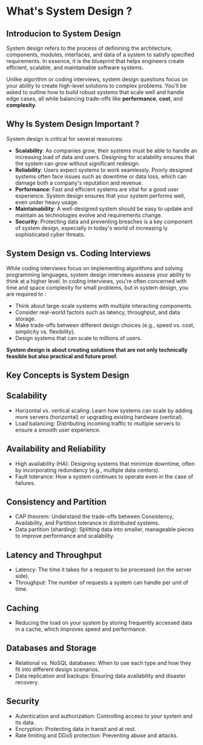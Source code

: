 # What's System Design ? 
## Introducion to System Design 
System design refers to the process of definining the architecture, components, modules, interfaces, and data of a system to satisfy specified requirements. In essence, it is the blueprint that helps engineers create efficient, scalable, and maintainable software systems. 

Unlike algorithm or coding interviews, system design questions focus on your ability to create high-level solutions to complex problems. You'll be asked to outline how to build robust systems that scale well and handle edge cases, all while balancing trade-offs like **performance**, **cost**, and **complexity**.

## Why Is System Design Important ?
System design is critical for several resources:

- **Scalability**: As companies grow, their systems must be able to handle an increasing load of data and users. Designing for scalability ensures that the system can grow without significant redesign. 
- **Reliability**: Users expect systems to work seamlessly. Poorly designed systems often face issues such as downtime or data loss, which can damage both a company's reputation and revenue. 
- **Performance**: Fast and efficient systems are vital for a good user experience. System design ensures that your system performs well, even under heavy usage. 
- **Maintainability**: A well-designed system should be easy to update and maintain as technologies evolve and requirements change. 
- **Security**: Protecting data and preventing breaches is a key component of system design, especially in today's world of increasing ly sophisticated cyber threats. 

## System Design vs. Coding Interviews 
While coding interviews focus on implementing algorithms and solving programming languages, system design interviews asssess your ability to think at a higher level. In coding interviews, you're often concerned with time and space complexity for small problems, but in system design, you are required to :
- Think about large-scale systems with multiple interacting components. 
- Consider real-world factors such as latency, throughput, and data storage. 
- Make trade-offs between different design choices (e.g., speed vs. cost, simplicity vs. flexibility).
- Design systems that can scale to millions of users. 

**System design is about creating solutions that are not only technically feasible but also practical and future proof.**


## Key Concepts is System Design 
## Scalability 
- Horizontal vs. vertical scaling: Learn how systems can scale by adding more servers (horizontal) or upgrading existing hardware (vertical).
- Load balancing: Distributing incoming traffic to multiple servers to ensure a smooth user experience. 

## Availability and Reliability 
- High availability (HA): Designing systems that minimize downtime, often by incorporating redundancy (e.g., multiple data centers).
- Fault tolerance: How a system continues to operate even in the case of failures. 

## Consistency and Partition 
- CAP theorem: Understand the trade-offs between Consistency, Availability, and Partition tolerance in distributed systems. 
- Data partition (sharding): Splitting data into smaller, manageable pieces to improve performance and scalability.

## Latency and Throughput 
- Latency: The time it takes for a request to be processed (on the server side).
- Throughput: The number of requests a system can handle per unit of time. 

## Caching 
- Reducing the load on your system by storing frequently accessed data in a cache, which improves speed and performance. 

## Databases and Storage 
- Relational vs. NoSQL databases: When to use each type and how they fit into different design scenarios.
- Data replication and backups: Ensuring data availability and disaster recovery.


## Security 
- Autentication and authorization: Controlling access to your system and its data. 
- Encryption: Protecting data in transit and at rest. 
- Rate limiting and DDoS protection: Preventing abuse and attacks. 